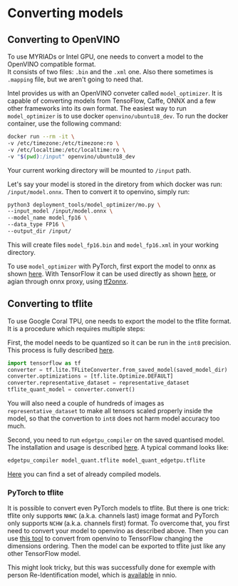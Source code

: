 # Converting models

## Converting to OpenVINO

To use MYRIADs or Intel GPU, one needs to convert a model to the OpenVINO compatible format.  
It consists of two files: `.bin` and the `.xml` one. Also there sometimes is `.mapping` file, but we aren't going to need that.

Intel provides us with an OpenVINO conveter called `model_optimizer`. It is capable of converting models from TensoFlow, Caffe, ONNX and a few other frameworks into its own format. The easiest way to run `model_optimizer` is to use docker `openvino/ubuntu18_dev`.
To run the docker container, use the following command:

```bash
docker run --rm -it \
-v /etc/timezone:/etc/timezone:ro \
-v /etc/localtime:/etc/localtime:ro \
-v "$(pwd):/input" openvino/ubuntu18_dev
```

Your current working directory will be mounted to `/input` path.

Let's say your model is stored in the diretory from which docker was run: `/input/model.onnx`. Then to convert it to openvino, simply run:

```bash
python3 deployment_tools/model_optimizer/mo.py \
--input_model /input/model.onnx \
--model_name model_fp16 \
--data_type FP16 \
--output_dir /input/
```

This will create files `model_fp16.bin` and `model_fp16.xml` in your working directory.

To use `model_optimizer` with PyTorch, first export the model to onnx as shown [here](https://pytorch.org/tutorials/advanced/super_resolution_with_onnxruntime.html). With TensorFlow it can be used directly as shown [here](https://docs.openvinotoolkit.org/latest/openvino_docs_MO_DG_prepare_model_convert_model_Convert_Model_From_TensorFlow.html), or agian through onnx proxy, using [tf2onnx](https://github.com/onnx/tensorflow-onnx).


## Converting to tflite

To use Google Coral TPU, one needs to export the model to the tflite format. It is a procedure which requires multiple steps:

First, the model needs to be quantized so it can be run in the `int8` precision. This process is fully described [here](https://www.tensorflow.org/lite/performance/post_training_quantization).

```python
import tensorflow as tf
converter = tf.lite.TFLiteConverter.from_saved_model(saved_model_dir)
converter.optimizations = [tf.lite.Optimize.DEFAULT]
converter.representative_dataset = representative_dataset
tflite_quant_model = converter.convert()
```

You will also need a couple of hundreds of images as `representative_dataset` to make all tensors scaled properly inside the model, so that the convertion to `int8` does not harm model accuracy too much.

Second, you need to run `edgetpu_compiler` on the saved quantised model. The installation and usage is described [here](https://coral.ai/docs/edgetpu/compiler/#download). A typical command looks like:

```bash
edgetpu_compiler model_quant.tflite model_quant_edgetpu.tflite
```

[Here](https://github.com/google-coral/edgetpu/tree/master/test_data) you can find a set of already compiled models.

### PyTorch to tflite

It is possible to convert even PyTorch models to tflite. But there is one trick: tflite only supports `NHWC` (a.k.a. channels last) image format and PyTorch only supports `NCHW` (a.k.a. channels first) format. To overcome that, you first need to convert your model to openvino as described above. Then you can use [this tool](https://github.com/PINTO0309/openvino2tensorflow) to convert from openvino to TensorFlow changing the dimensions ordering. Then the model can be exported to tflite just like any other TensorFlow model.

This might look tricky, but this was successfully done for exemple with person Re-Identification model, which is [available](https://nnio.readthedocs.io/en/latest/zoo.html#nnio.zoo.edgetpu.reid.OSNet) in nnio.
